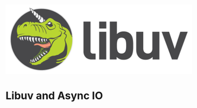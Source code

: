 ![demo](https://raw.githubusercontent.com/libuv/libuv/master/img/banner.png)

# Libuv and Async IO 

